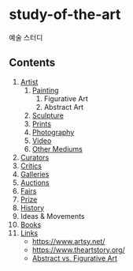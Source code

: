 # study-of-the-art
예술 스터디

## Contents

1. [Artist](#)
    1. [Painting](#)
        1. Figurative Art
        2. Abstract Art
    2. [Sculpture](#)
    3. [Prints](#)
    4. [Photography](#)
    5. [Video](#)
    6. [Other Mediums](#)
2. [Curators](#)
3. [Critics](#)
4. [Galleries](#)
5. [Auctions](#)
6. [Fairs](#)
7. [Prize](#)
8. [History](#)
9. Ideas & Movements
10. [Books](#)
11. [Links](#)
    - https://www.artsy.net/
    - https://www.theartstory.org/
    - [Abstract vs. Figurative Art](https://www.theartstory.org/definition-abstract-vs-figurative-art.htm)
